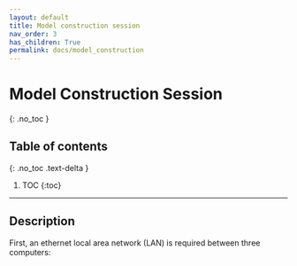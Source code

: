 ```yaml
---
layout: default
title: Model construction session
nav_order: 3
has_children: True
permalink: docs/model_construction
---
```


# Model Construction Session
{: .no_toc }

## Table of contents
{: .no_toc .text-delta }

1. TOC
{:toc}

---

## Description

First, an ethernet local area network (LAN) is required between three computers: 
